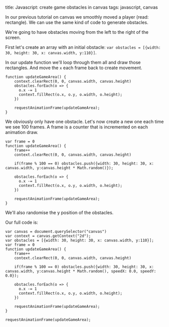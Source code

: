 title: Javascript: create game obstacles in canvas
tags: javascript, canvas

In our previous tutorial on canvas we smoothly moved a player (read: rectangle). We can use the same kind of code to generate obstacles.

We're going to have obstacles moving from the left to the right of the screen.

First let's create an array with an initial obstacle: `var obstacles = [{width: 30, height: 30, x: canvas.width, y:110}]`.

In our update function we'll loop through them all and draw those rectangles. And move the `x` each frame back to create movement.

```
function updateGameArea() {
    context.clearRect(0, 0, canvas.width, canvas.height)  
    obstacles.forEach(o => {
      o.x -= 1
      context.fillRect(o.x, o.y, o.width, o.height);      
    })

    requestAnimationFrame(updateGameArea);  
}
```

We obviously only have one obstacle. Let's now create a new one each time we see 100 frames. A frame is a counter that is incremented on each animation draw.

```
var frame = 0
function updateGameArea() {
    frame++
    context.clearRect(0, 0, canvas.width, canvas.height)
  
    if(frame % 100 == 0) obstacles.push({width: 30, height: 30, x: canvas.width, y:canvas.height * Math.random()});
  
    obstacles.forEach(o => {
      o.x -= 1
      context.fillRect(o.x, o.y, o.width, o.height);      
    })

    requestAnimationFrame(updateGameArea);  
}
```

We'll also randomise the y position of the obstacles.

Our full code is:

```
var canvas = document.querySelector("canvas")
var context = canvas.getContext("2d");
var obstacles = [{width: 30, height: 30, x: canvas.width, y:110}];
var frame = 0
function updateGameArea() {
    frame++
    context.clearRect(0, 0, canvas.width, canvas.height)
  
    if(frame % 100 == 0) obstacles.push({width: 30, height: 30, x: canvas.width, y:canvas.height * Math.random(), speedX: 0.0, speedY: 0.0});
  
    obstacles.forEach(o => {
      o.x -= 1
      context.fillRect(o.x, o.y, o.width, o.height);      
    })

    requestAnimationFrame(updateGameArea);  
}

requestAnimationFrame(updateGameArea);
```

